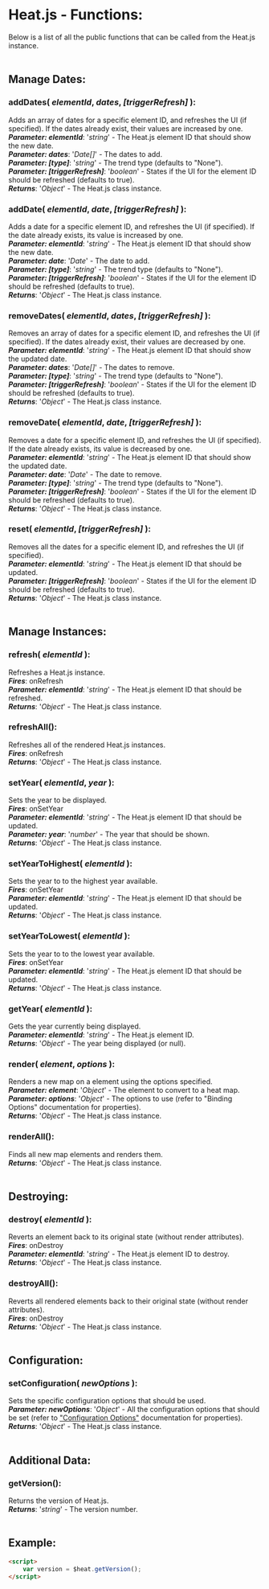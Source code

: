 # Heat.js - Functions:

Below is a list of all the public functions that can be called from the Heat.js instance.
<br>
<br>



## Manage Dates:

### **addDates( *elementId*, *dates*, *[triggerRefresh]* )**:
Adds an array of dates for a specific element ID, and refreshes the UI (if specified). If the dates already exist, their values are increased by one.
<br>
***Parameter: elementId***: '*string*' - The Heat.js element ID that should show the new date.
<br>
***Parameter: dates***: '*Date[]*' - The dates to add.
<br>
***Parameter: [type]***: '*string*' - The trend type (defaults to "None").
<br>
***Parameter: [triggerRefresh]***: '*boolean*' - States if the UI for the element ID should be refreshed (defaults to true).
<br>
***Returns***: '*Object*' - The Heat.js class instance.
<br>

### **addDate( *elementId*, *date*, *[triggerRefresh]* )**:
Adds a date for a specific element ID, and refreshes the UI (if specified). If the date already exists, its value is increased by one.
<br>
***Parameter: elementId***: '*string*' - The Heat.js element ID that should show the new date.
<br>
***Parameter: date***: '*Date*' - The date to add.
<br>
***Parameter: [type]***: '*string*' - The trend type (defaults to "None").
<br>
***Parameter: [triggerRefresh]***: '*boolean*' - States if the UI for the element ID should be refreshed (defaults to true).
<br>
***Returns***: '*Object*' - The Heat.js class instance.
<br>

### **removeDates( *elementId*, *dates*, *[triggerRefresh]* )**:
Removes an array of dates for a specific element ID, and refreshes the UI (if specified). If the dates already exist, their values are decreased by one.
<br>
***Parameter: elementId***: '*string*' - The Heat.js element ID that should show the updated date.
<br>
***Parameter: dates***: '*Date[]*' - The dates to remove.
<br>
***Parameter: [type]***: '*string*' - The trend type (defaults to "None").
<br>
***Parameter: [triggerRefresh]***: '*boolean*' - States if the UI for the element ID should be refreshed (defaults to true).
<br>
***Returns***: '*Object*' - The Heat.js class instance.
<br>

### **removeDate( *elementId*, *date*, *[triggerRefresh]* )**:
Removes a date for a specific element ID, and refreshes the UI (if specified). If the date already exists, its value is decreased by one.
<br>
***Parameter: elementId***: '*string*' - The Heat.js element ID that should show the updated date.
<br>
***Parameter: date***: '*Date*' - The date to remove.
<br>
***Parameter: [type]***: '*string*' - The trend type (defaults to "None").
<br>
***Parameter: [triggerRefresh]***: '*boolean*' - States if the UI for the element ID should be refreshed (defaults to true).
<br>
***Returns***: '*Object*' - The Heat.js class instance.
<br>

### **reset( *elementId*, *[triggerRefresh]* )**:
Removes all the dates for a specific element ID, and refreshes the UI (if specified).
<br>
***Parameter: elementId***: '*string*' - The Heat.js element ID that should be updated.
<br>
***Parameter: [triggerRefresh]***: '*boolean*' - States if the UI for the element ID should be refreshed (defaults to true).
<br>
***Returns***: '*Object*' - The Heat.js class instance.
<br>
<br>


## Manage Instances:

### **refresh( *elementId* )**:
Refreshes a Heat.js instance.
<br>
***Fires***:  onRefresh
<br>
***Parameter: elementId***: '*string*' - The Heat.js element ID that should be refreshed.
<br>
***Returns***: '*Object*' - The Heat.js class instance.
<br>

### **refreshAll()**:
Refreshes all of the rendered Heat.js instances.
<br>
***Fires***:  onRefresh
<br>
***Returns***: '*Object*' - The Heat.js class instance.
<br>

### **setYear( *elementId*, *year* )**:
Sets the year to be displayed.
<br>
***Fires***:  onSetYear
<br>
***Parameter: elementId***: '*string*' - The Heat.js element ID that should be updated.
<br>
***Parameter: year***: '*number*' - The year that should be shown.
<br>
***Returns***: '*Object*' - The Heat.js class instance.
<br>

### **setYearToHighest( *elementId* )**:
Sets the year to to the highest year available.
<br>
***Fires***:  onSetYear
<br>
***Parameter: elementId***: '*string*' - The Heat.js element ID that should be updated.
<br>
***Returns***: '*Object*' - The Heat.js class instance.
<br>

### **setYearToLowest( *elementId* )**:
Sets the year to to the lowest year available.
<br>
***Fires***:  onSetYear
<br>
***Parameter: elementId***: '*string*' - The Heat.js element ID that should be updated.
<br>
***Returns***: '*Object*' - The Heat.js class instance.
<br>

### **getYear( *elementId* )**:
Gets the year currently being displayed.
<br>
***Parameter: elementId***: '*string*' - The Heat.js element ID.
<br>
***Returns***: '*Object*' - The year being displayed (or null).
<br>

### **render( *element*, *options* )**:
Renders a new map on a element using the options specified.
<br>
***Parameter: element***: '*Object*' - The element to convert to a heat map.
<br>
***Parameter: options***: '*Object*' - The options to use (refer to "Binding Options" documentation for properties).
<br>
***Returns***: '*Object*' - The Heat.js class instance.
<br>

### **renderAll()**:
Finds all new map elements and renders them.
<br>
***Returns***: '*Object*' - The Heat.js class instance.
<br>
<br>


## Destroying:

### **destroy( *elementId* )**:
Reverts an element back to its original state (without render attributes).
<br>
***Fires***:  onDestroy
<br>
***Parameter: elementId***: '*string*' - The Heat.js element ID to destroy.
<br>
***Returns***: '*Object*' - The Heat.js class instance.

### **destroyAll()**:
Reverts all rendered elements back to their original state (without render attributes).
<br>
***Fires***:  onDestroy
<br>
***Returns***: '*Object*' - The Heat.js class instance.
<br>
<br>


## Configuration:

### **setConfiguration( *newOptions* )**:
Sets the specific configuration options that should be used.
<br>
***Parameter: newOptions***: '*Object*' - All the configuration options that should be set (refer to ["Configuration Options"](configuration/OPTIONS.md) documentation for properties).
<br>
***Returns***: '*Object*' - The Heat.js class instance.
<br>
<br>


## Additional Data:

### **getVersion()**:
Returns the version of Heat.js.
<br>
***Returns***: '*string*' - The version number.
<br>
<br>


## Example:

```markdown
<script> 
    var version = $heat.getVersion();
</script>
```